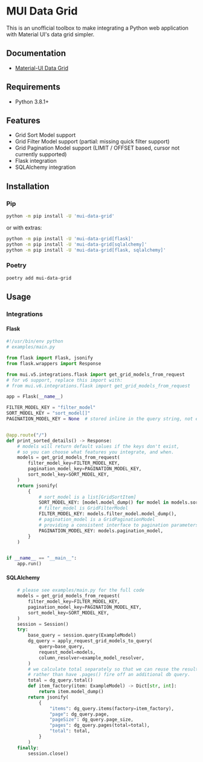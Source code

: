# MUI Data Grid

This is an unofficial toolbox to make integrating a Python web application with Material UI's data grid simpler.

## Documentation

- [Material-UI Data Grid](https://mui.com/x/react-data-grid/)

## Requirements

- Python 3.8.1+

## Features

- Grid Sort Model support
- Grid Filter Model support (partial: missing quick filter support)
- Grid Pagination Model support (LIMIT / OFFSET based, cursor not currently supported)
- Flask integration
- SQLAlchemy integration

## Installation

### Pip

```sh
python -m pip install -U 'mui-data-grid'
```

or with extras:

```sh
python -m pip install -U 'mui-data-grid[flask]'
python -m pip install -U 'mui-data-grid[sqlalchemy]'
python -m pip install -U 'mui-data-grid[flask, sqlalchemy]'
```

### Poetry

```sh
poetry add mui-data-grid
```

## Usage

### Integrations

#### Flask

```python
#!/usr/bin/env python
# examples/main.py

from flask import Flask, jsonify
from flask.wrappers import Response

from mui.v5.integrations.flask import get_grid_models_from_request
# for v6 support, replace this import with:
# from mui.v6.integrations.flask import get_grid_models_from_request

app = Flask(__name__)

FILTER_MODEL_KEY = "filter_model"
SORT_MODEL_KEY = "sort_model[]"
PAGINATION_MODEL_KEY = None  # stored inline in the query string, not encoded as an obj


@app.route("/")
def print_sorted_details() -> Response:
    # models will return default values if the keys don't exist,
    # so you can choose what features you integrate, and when.
    models = get_grid_models_from_request(
        filter_model_key=FILTER_MODEL_KEY,
        pagination_model_key=PAGINATION_MODEL_KEY,
        sort_model_key=SORT_MODEL_KEY,
    )
    return jsonify(
        {
            # sort_model is a list[GridSortItem]
            SORT_MODEL_KEY: [model.model_dump() for model in models.sort_model],
            # filter_model is GridFilterModel
            FILTER_MODEL_KEY: models.filter_model.model_dump(),
            # pagination_model is a GridPaginationModel
            # providing a consistent interface to pagination parameters
            PAGINATION_MODEL_KEY: models.pagination_model,
        }
    )


if __name__ == "__main__":
    app.run()
```

#### SQLAlchemy

```python
    # please see examples/main.py for the full code
    models = get_grid_models_from_request(
        filter_model_key=FILTER_MODEL_KEY,
        pagination_model_key=PAGINATION_MODEL_KEY,
        sort_model_key=SORT_MODEL_KEY,
    )
    session = Session()
    try:
        base_query = session.query(ExampleModel)
        dg_query = apply_request_grid_models_to_query(
            query=base_query,
            request_model=models,
            column_resolver=example_model_resolver,
        )
        # we calculate total separately so that we can reuse the result
        # rather than have .pages() fire off an additional db query.
        total = dg_query.total()
        def item_factory(item: ExampleModel) -> Dict[str, int]:
            return item.model_dump()
        return jsonify(
            {
                "items": dg_query.items(factory=item_factory),
                "page": dg_query.page,
                "pageSize": dg_query.page_size,
                "pages": dg_query.pages(total=total),
                "total": total,
            }
        )
    finally:
        session.close()
```

